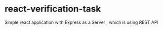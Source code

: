 # react-verification-task
Simple react application with Express as a Server , which is using REST API
